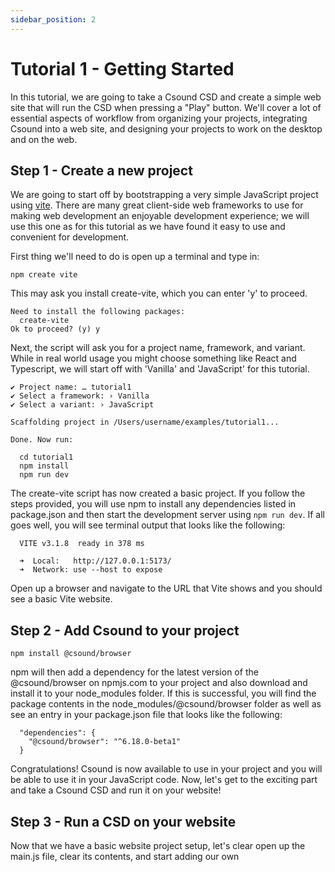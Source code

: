 ```yaml
---
sidebar_position: 2
---
```


# Tutorial 1 - Getting Started 

In this tutorial, we are going to take a Csound CSD and create a simple web site that will run the CSD when pressing a "Play" button. We'll cover a lot of essential aspects of workflow from organizing your projects, integrating Csound into a web site, and designing your projects to work on the desktop and on the web. 

## Step 1 - Create a new project

We are going to start off by bootstrapping a very simple JavaScript project using [vite](https://vitejs.dev/). There are many great client-side web frameworks to use for making web development an enjoyable development experience; we will use this one as for this tutorial as we have found it easy to use and convenient for development.

First thing we'll need to do is open up a terminal and type in:

```npm create vite```

This may ask you install create-vite, which you can enter 'y' to proceed.

```
Need to install the following packages:
  create-vite
Ok to proceed? (y) y
```

Next, the script will ask you for a project name, framework, and variant. While in real world usage you might choose something like React and Typescript, we will start off with 'Vanilla' and 'JavaScript' for this tutorial.

```
✔ Project name: … tutorial1
✔ Select a framework: › Vanilla
✔ Select a variant: › JavaScript

Scaffolding project in /Users/username/examples/tutorial1...

Done. Now run:

  cd tutorial1
  npm install
  npm run dev
```

The create-vite script has now created a basic project. If you follow the steps provided, you will use npm to install any dependencies listed in package.json and then start the development server using `npm run dev`. If all goes well, you will see terminal output that looks like the following:

```
  VITE v3.1.8  ready in 378 ms

  ➜  Local:   http://127.0.0.1:5173/
  ➜  Network: use --host to expose
```

Open up a browser and navigate to the URL that Vite shows and you should see a basic Vite website. 

## Step 2 - Add Csound to your project

```npm install @csound/browser```

npm will then add a dependency for the latest version of the @csound/browser on npmjs.com to your project and also download and install it to your node_modules folder. If this is successful, you will find the package contents in the node_modules/@csound/browser folder as well as see an entry in your package.json file that looks like the following:

```
  "dependencies": {
    "@csound/browser": "^6.18.0-beta1"
  }
```

Congratulations! Csound is now available to use in your project and you will be able to use it in your JavaScript code. Now, let's get to the exciting part and take a Csound CSD and run it on your website!

## Step 3 - Run a CSD on your website 

Now that we have a basic website project setup, let's clear open up the main.js file, clear its contents, and start adding our own 